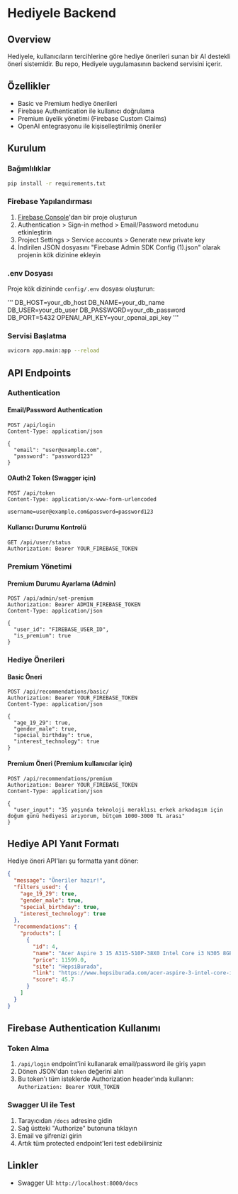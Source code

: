 # Hediyele Backend

## Overview

Hediyele, kullanıcıların tercihlerine göre hediye önerileri sunan bir AI destekli öneri sistemidir. Bu repo, Hediyele uygulamasının backend servisini içerir.

## Özellikler

- Basic ve Premium hediye önerileri
- Firebase Authentication ile kullanıcı doğrulama
- Premium üyelik yönetimi (Firebase Custom Claims)
- OpenAI entegrasyonu ile kişiselleştirilmiş öneriler

## Kurulum

### Bağımlılıklar

```bash
pip install -r requirements.txt
```

### Firebase Yapılandırması

1. [Firebase Console](https://console.firebase.google.com/)'dan bir proje oluşturun
2. Authentication > Sign-in method > Email/Password metodunu etkinleştirin
3. Project Settings > Service accounts > Generate new private key
4. İndirilen JSON dosyasını "Firebase Admin SDK Config (1).json" olarak projenin kök dizinine ekleyin

### .env Dosyası

Proje kök dizininde `config/.env` dosyası oluşturun:

'''
DB_HOST=your_db_host
DB_NAME=your_db_name
DB_USER=your_db_user
DB_PASSWORD=your_db_password
DB_PORT=5432
OPENAI_API_KEY=your_openai_api_key
'''

### Servisi Başlatma

```bash
uvicorn app.main:app --reload
```

## API Endpoints

### Authentication

#### Email/Password Authentication

```http
POST /api/login
Content-Type: application/json

{
  "email": "user@example.com",
  "password": "password123"
}
```

#### OAuth2 Token (Swagger için)

```http
POST /api/token
Content-Type: application/x-www-form-urlencoded

username=user@example.com&password=password123
```

#### Kullanıcı Durumu Kontrolü

```http
GET /api/user/status
Authorization: Bearer YOUR_FIREBASE_TOKEN
```

### Premium Yönetimi

#### Premium Durumu Ayarlama (Admin)

```http
POST /api/admin/set-premium
Authorization: Bearer ADMIN_FIREBASE_TOKEN
Content-Type: application/json

{
  "user_id": "FIREBASE_USER_ID",
  "is_premium": true
}
```

### Hediye Önerileri

#### Basic Öneri

```http
POST /api/recommendations/basic/
Authorization: Bearer YOUR_FIREBASE_TOKEN
Content-Type: application/json

{
  "age_19_29": true,
  "gender_male": true,
  "special_birthday": true,
  "interest_technology": true
}
```

#### Premium Öneri (Premium kullanıcılar için)

```http
POST /api/recommendations/premium
Authorization: Bearer YOUR_FIREBASE_TOKEN
Content-Type: application/json

{
  "user_input": "35 yaşında teknoloji meraklısı erkek arkadaşım için doğum günü hediyesi arıyorum, bütçem 1000-3000 TL arası"
}
```

## Hediye API Yanıt Formatı

Hediye öneri API'ları şu formatta yanıt döner:

```json
{
  "message": "Öneriler hazır!",
  "filters_used": {
    "age_19_29": true,
    "gender_male": true,
    "special_birthday": true,
    "interest_technology": true
  },
  "recommendations": {
    "products": [
      {
        "id": 4,
        "name": "Acer Aspire 3 15 A315-510P-38X0 Intel Core i3 N305 8GB 256GB SSD",
        "price": 11599.0,
        "site": "HepsiBurada",
        "link": "https://www.hepsiburada.com/acer-aspire-3-intel-core-i3...",
        "score": 45.7
      }
    ]
  }
}
```

## Firebase Authentication Kullanımı

### Token Alma

1. `/api/login` endpoint'ini kullanarak email/password ile giriş yapın
2. Dönen JSON'dan `token` değerini alın
3. Bu token'ı tüm isteklerde Authorization header'ında kullanın:  
   `Authorization: Bearer YOUR_TOKEN`

### Swagger UI ile Test

1. Tarayıcıdan `/docs` adresine gidin
2. Sağ üstteki "Authorize" butonuna tıklayın
3. Email ve şifrenizi girin
4. Artık tüm protected endpoint'leri test edebilirsiniz

## Linkler

- Swagger UI: `http://localhost:8000/docs`
